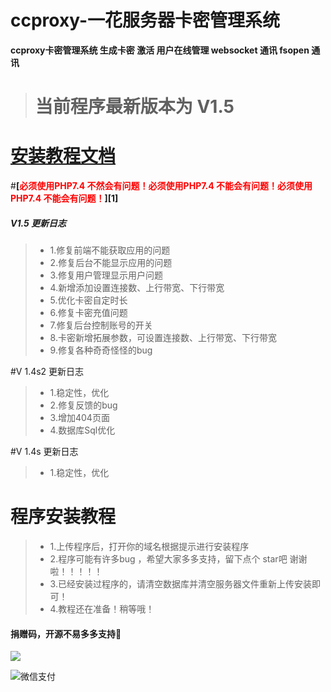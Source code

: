 # ccproxy-一花服务器卡密管理系统
**ccproxy卡密管理系统 生成卡密 激活 用户在线管理 websocket 通讯 fsopen 通讯** 

># 当前程序最新版本为 **V1.5**

# [**安装教程文档**](doc/%E4%B8%80%E8%8A%B1CCPROXY%20%E5%AE%89%E8%A3%85%E6%95%99%E7%A8%8B.md "安装教程文档")

#**[<font style="color:red;">必须使用PHP7.4 不然会有问题！必须使用PHP7.4 不能会有问题！必须使用PHP7.4 不能会有问题！</font>][1]**

##### V1.5 更新日志

> - 1.修复前端不能获取应用的问题
> -  2.修复后台不能显示应用的问题
> - 3.修复用户管理显示用户问题
> - 4.新增添加设置连接数、上行带宽、下行带宽
> - 5.优化卡密自定时长
> - 6.修复卡密充值问题
> - 7.修复后台控制账号的开关
> - 8.卡密新增拓展参数，可设置连接数、上行带宽、下行带宽
> - 9.修复各种奇奇怪怪的bug

#V 1.4s2 更新日志

>* 1.稳定性，优化
>* 2.修复反馈的bug
>* 3.增加404页面
>* 4.数据库Sql优化

#V 1.4s 更新日志

>* 1.稳定性，优化

# 程序安装教程

>* 1.上传程序后，打开你的域名根据提示进行安装程序
>* 2.程序可能有许多bug ，希望大家多多支持，留下点个 star吧 谢谢啦！！！！！
>* 3.已经安装过程序的，请清空数据库并清空服务器文件重新上传安装即可！
>* 4.教程还在准备！稍等哦！

#### 捐赠码，开源不易多多支持:call_me_hand:

![](http://download.vhxkx.cn//typeraimgs/微信图片_20221022184915.jpg)

![微信支付](http://download.vhxkx.cn//typeraimgs/微信图片_20221022184548.jpg)